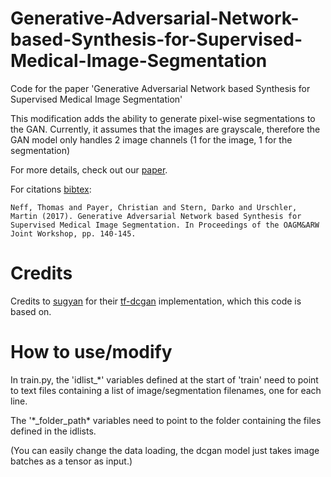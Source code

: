 # Generative-Adversarial-Network-based-Synthesis-for-Supervised-Medical-Image-Segmentation
Code for the paper 'Generative Adversarial Network based Synthesis for Supervised Medical Image Segmentation'

This modification adds the ability to generate pixel-wise segmentations to the GAN. Currently, it assumes that the images are grayscale, therefore the GAN model only handles 2 image channels (1 for the image, 1 for the segmentation)

For more details, check out our [paper](https://www.tugraz.at/fileadmin/user_upload/Institute/ICG/Images/team_bischof/mib/paper_pdfs/2017NeffOAGM.pdf).

For citations [bibtex](cite.bib):
```
Neff, Thomas and Payer, Christian and Stern, Darko and Urschler, Martin (2017). Generative Adversarial Network based Synthesis for Supervised Medical Image Segmentation. In Proceedings of the OAGM&ARW Joint Workshop, pp. 140-145.
```

# Credits
Credits to [sugyan](https://github.com/sugyan) for their [tf-dcgan](https://github.com/sugyan/tf-dcgan) implementation, which this code is based on.

# How to use/modify
In train.py, the 'idlist_\*' variables defined at the start of 'train' need to point to text files containing a list of image/segmentation filenames, one for each line.

The '\*_folder_path\*  variables need to point to the folder containing the files defined in the idlists.

(You can easily change the data loading, the dcgan model just takes image batches as a tensor as input.)


